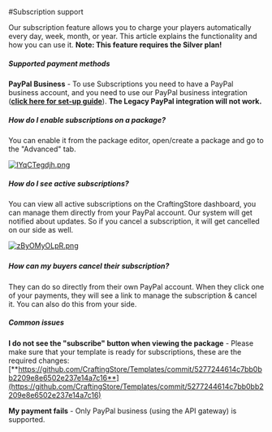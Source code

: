 #Subscription support

Our subscription feature allows you to charge your players automatically every day, week, month, or year. This article explains the functionality and how you can use it. **Note: This feature requires the Silver plan!**

##### Supported payment methods

**PayPal Business** - To use Subscriptions you need to have a PayPal business account, and you need to use our PayPal business integration ([**click here for set-up guide**](/payment-gateways/how-to-set-up-paypal-using-the-api-business)). **The Legacy PayPal integration will not work.**

##### How do I enable subscriptions on a package?

You can enable it from the package editor, open/create a package and go to the "Advanced" tab.

[![lYqCTegdjh.png](/img/premium-features/subscription-support/zx9f13jhfp.png)](/img/premium-features/subscription-support/2d7yhsorlu.png)

##### How do I see active subscriptions?

You can view all active subscriptions on the CraftingStore dashboard, you can manage them directly from your PayPal account. Our system will get notified about updates. So if you cancel a subscription, it will get cancelled on our side as well.

[![zByOMyOLpR.png](/img/premium-features/subscription-support/hshy1hpag1.png)](/img/premium-features/subscription-support/ctokhhd1yj.png)

#####  

##### How can my buyers cancel their subscription?

They can do so directly from their own PayPal account. When they click one of your payments, they will see a link to manage the subscription &amp; cancel it. You can also do this from your side.

##### Common issues

**I do not see the "subscribe" button when viewing the package** - Please make sure that your template is ready for subscriptions, these are the required changes: [**https://github.com/CraftingStore/Templates/commit/5277244614c7bb0bb2209e8e6502e237e14a7c16**](https://github.com/CraftingStore/Templates/commit/5277244614c7bb0bb2209e8e6502e237e14a7c16)

**My payment fails** - Only PayPal business (using the API gateway) is supported.